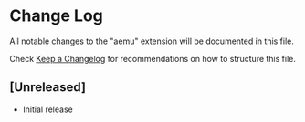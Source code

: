 # Change Log

All notable changes to the "aemu" extension will be documented in this file.

Check [Keep a Changelog](http://keepachangelog.com/) for recommendations on how to structure this file.

## [Unreleased]

- Initial release